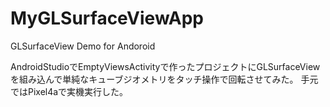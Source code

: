 # MyGLSurfaceViewApp
GLSurfaceView Demo for Andoroid

AndroidStudioでEmptyViewsActivityで作ったプロジェクトにGLSurfaceViewを組み込んで単純なキューブジオメトリをタッチ操作で回転させてみた。
手元ではPixel4aで実機実行した。
